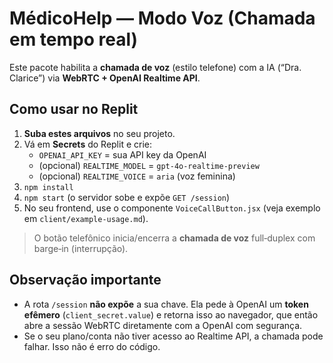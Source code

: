 # MédicoHelp — Modo Voz (Chamada em tempo real)

Este pacote habilita a **chamada de voz** (estilo telefone) com a IA (“Dra. Clarice”) via **WebRTC + OpenAI Realtime API**.

## Como usar no Replit

1. **Suba estes arquivos** no seu projeto.
2. Vá em **Secrets** do Replit e crie:
   - `OPENAI_API_KEY` = sua API key da OpenAI
   - (opcional) `REALTIME_MODEL` = `gpt-4o-realtime-preview`
   - (opcional) `REALTIME_VOICE` = `aria` (voz feminina)
3. `npm install`
4. `npm start` (o servidor sobe e expõe `GET /session`)
5. No seu frontend, use o componente `VoiceCallButton.jsx` (veja exemplo em `client/example-usage.md`).

> O botão telefônico inicia/encerra a **chamada de voz** full‑duplex com barge‑in (interrupção).

## Observação importante
- A rota `/session` **não expõe** a sua chave. Ela pede à OpenAI um **token efêmero** (`client_secret.value`) e retorna isso ao navegador, que então abre a sessão WebRTC diretamente com a OpenAI com segurança.
- Se o seu plano/conta não tiver acesso ao Realtime API, a chamada pode falhar. Isso não é erro do código.